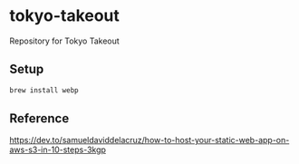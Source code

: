# tokyo-takeout
Repository for Tokyo Takeout

## Setup

```bash
brew install webp
```

## Reference
https://dev.to/samueldaviddelacruz/how-to-host-your-static-web-app-on-aws-s3-in-10-steps-3kgp
